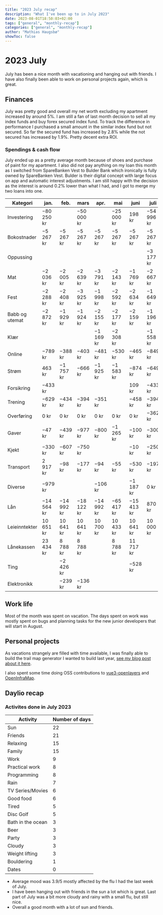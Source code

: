 ```yaml
---
title: "2023 July recap"
description: "What I've been up to in July 2023"
date: 2023-08-01T18:50:03+02:00
tags: ["general", "monthly-recap"]
categories: ["general", "monthly-recap"]
author: "Mathias Haugsbø"
showToc: false
---
```


# 2023 July

July has been a nice month with vacationing and hanging out with friends. I have also finally been able to work on personal projects again, which is great.

## Finances

July was pretty good and overall my net worth excluding my apartment increased by around 5%.
I am still a fan of last month decision to sell all my index funds and buy forex secured index fund. To track the difference in performance I purchased a small amount in the similar index fund but not secured. So far the secured fund has increased by 2.8% while the not secured has increased by 1.9%. Pretty decent extra ROI.

### Spendings & cash flow

July ended up as a pretty average month because of shoes and purchase of paint for my apartment. I also did not pay anything on my loan this month as I switched from SpareBanken Vest to Bulder Bank which ironically is fully owned by SpareBanken Vest. Bulder is their digital concept with large focus on app and automatic interest adjustments. I am still happy with the decision as the interest is around 0.2% lower than what I had, and I got to merge my two loans into one.

| Kategori       | jan.       | feb.       | mars       | apr.       | mai        | juni       | juli       | Sluttsum    |
| -------------- | ---------- | ---------- | ---------- | ---------- | ---------- | ---------- | ---------- | ----------- |
| Investering    | −80 250 kr |            | −50 000 kr |            | −25 000 kr | 198 kr     | −54 996 kr | −210 048 kr |
| Bokostnader    | −5 267 kr  | −5 267 kr  | −5 267 kr  | −5 267 kr  | −5 267 kr  | −5 267 kr  | −5 267 kr  | −42 136 kr  |
| Oppussing      |            |            |            |            |            |            | −3 177 kr  | −3 177 kr   |
| Mat            | −2 036 kr  | −2 005 kr  | −2 639 kr  | −3 791 kr  | −2 143 kr  | −1 769 kr  | −2 667 kr  | −17 050 kr  |
| Fest           | −2 288 kr  | −2 408 kr  | −3 925 kr  | −1 998 kr  | −2 592 kr  | −2 634 kr  | −1 649 kr  | −17 494 kr  |
| Babb og utemat | −2 872 kr  | −1 929 kr  | −1 924 kr  | −2 155 kr  | −2 177 kr  | −2 159 kr  | −1 196 kr  | −14 411 kr  |
| Klær           |            |            |            | −1 169 kr  | −2 308 kr  |            | −1 558 kr  | −5 035 kr   |
| Online         | −789 kr    | −388 kr    | −403 kr    | −481 kr    | −530 kr    | −465 kr    | −849 kr    | −3 906 kr   |
| Strøm          | 463 kr     | −1 757 kr  | −666 kr    | −1 925 kr  | −1 583 kr  | −874 kr    | −649 kr    | −6 991 kr   |
| Forsikring     | −433 kr    |            |            |            |            | 109 kr     | −433 kr    | −757 kr     |
| Trening        | −629 kr    | −434 kr    | −394 kr    | −351 kr    |            | −458 kr    | −394 kr    | −2 660 kr   |
| Overføring     | 0 kr       | 0 kr       | 0 kr       | 0 kr       | 0 kr       | 0 kr       | −362 kr    | −362 kr     |
| Gaver          | −47 kr     | −439 kr    | −977 kr    | −800 kr    | −1 265 kr  | −100 kr    | −300 kr    | −3 928 kr   |
| Kjekt          | −330 kr    | −607 kr    | −750 kr    |            |            | −10 kr     | −250 kr    | −1 947 kr   |
| Transport      | 2 917 kr   | −98 kr     | −177 kr    | −94 kr     | −55 kr     | −530 kr    | −197 kr    | 1 766 kr    |
| Diverse        | −979 kr    |            |            | −106 kr    |            | −1 187 kr  | 0 kr       | −2 272 kr   |
| Lån            | −14 564 kr | −14 992 kr | −18 122 kr | −14 992 kr | −65 417 kr | −15 413 kr | 870 kr     | −142 630 kr |
| Leieinntekter  | 10 651 kr  | 10 641 kr  | 10 641 kr  | 10 700 kr  | 10 433 kr  | 10 641 kr  | 10 000 kr  | 73 707 kr   |
| Lånekassen     | 23 434 kr  | 8 788 kr   | 8 788 kr   |            | 8 788 kr   | 11 717 kr  |            | 61 514 kr   |
| Ting           |            | −2 426 kr  |            |            |            | −528 kr    |            | −2 954 kr   |
| Elektronikk    |            | −239 kr    | −136 kr    |            |            |            |            | −375 kr     |

## Work life

Most of the month was spent on vacation. The days spent on work was mostly spent on bugs and planning tasks for the new junior developers that will start in August.

## Personal projects

As vacations strangely are filled with time available, I was finally able to build the trail map generator I wanted to build last year, [see my blog post about it here](/posts/trail-map-generator).

I also spent some time doing OSS contributions to [vue3-openlayers](https://github.com/MelihAltintas/vue3-openlayers/pull/211) and [OpenInfraMap](https://github.com/openinframap/openinframap).

## Daylio recap

### Activites done in July 2023

| Activity          | Number of days |
| ----------------- | -------------- |
| Sun               | 22             |
| Friends           | 21             |
| Relaxing          | 15             |
| Family            | 15             |
| Work              | 9              |
| Practical work    | 8              |
| Programming       | 8              |
| Rain              | 7              |
| TV Series/Movies  | 6              |
| Good food         | 6              |
| Tired             | 5              |
| Disc Golf         | 5              |
| Bath in the ocean | 3              |
| Beer              | 3              |
| Party             | 3              |
| Cloudy            | 3              |
| Weight lifting    | 3              |
| Bouldering        | 1              |
| Dates             | 0              |

- Average mood was 3.9/5 mostly affected by the flu I had the last week of July.
- I have been hanging out with friends in the sun a lot which is great. Last part of July was a bit more cloudy and rainy with a small flu, but still nice.
- Overall a good month with a lot of sun and friends.
